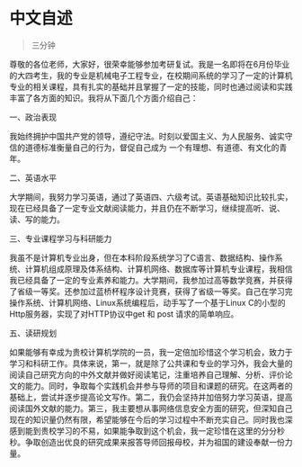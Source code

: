 # 中文自述

> 三分钟

尊敬的各位老师，大家好，很荣幸能够参加考研复试。我是一名即将在6月份毕业的大四考生，我的专业是机械电子工程专业，在校期间系统的学习了一定的计算机专业的相关课程，具有扎实的基础并且掌握了一定的技能，同时也通过阅读和实践丰富了各方面的知识。我将从下面几个方面介绍自己：

 一、政治表现

我始终拥护中国共产党的领导，遵纪守法。时刻以爱国主义、为人民服务、诚实守信的道德标准衡量自己的行为，督促自己成为 一个有理想、有道德、有文化的青年。

二、英语水平

大学期间，我努力学习英语，通过了英语四、六级考试。英语基础知识比较扎实，现在已经具备了一定专业文献阅读能力，并且仍在不断学习，继续提高听、说、读、写的能力。

三、专业课程学习与科研能力

我虽不是计算机专业出身，但在本科阶段系统学习了C语言、数据结构、操作系统、计算机组成原理及体系结构、计算机网络、数据库等计算机专业课程，我相信我已经具备了一定的专业素养和能力。大学期间，我参加过高等数学竞赛，并获得了省级一等奖。还参加过蓝桥杯程序设计竞赛，获得了省级一等奖。自己在学习完操作系统、计算机网络、Linux系统编程后，动手写了一个基于Linux C的小型的Http服务器，实现了对HTTP协议中get 和 post 请求的简单响应。

五、读研规划

如果能够有幸成为贵校计算机学院的一员，我一定倍加珍惜这个学习机会，致力于学习和科研工作。具体来说，第一，就是除了公共课和专业的学习外，我会大量的阅读自己研究方向的中外文献并做好阅读笔记，注重培养自己理解、分析、评价论文的能力。同时，争取每个实践机会并参与导师的项目和课题的研究。在这两者的基础上，尝试并逐步提高论文写作。第二，我仍会坚持并加倍努力学习英语，提高阅读国外文献的能力。第三，我主要想从事网络信息安全方面的研究，但深知自己现在的知识量仍然有限，希望能够在今后的学习过程中不断充实自己。同时我也深感到能到贵校学习的不易，如果能争取到这个机会，我一定珍惜在这里的分分秒秒。争取创造出优良的研究成果来报答导师回报母校，并为祖国的建设奉献一份力量。 



















